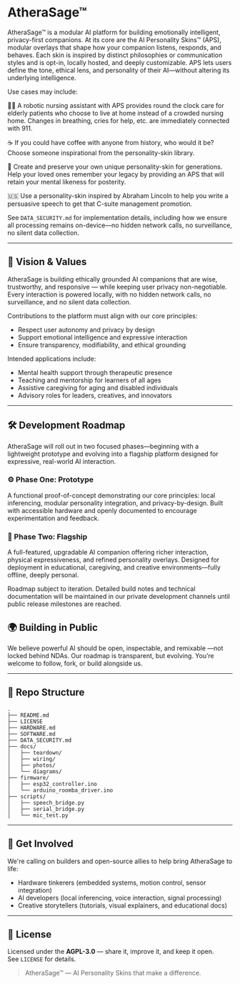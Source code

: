 

# AtheraSage™

AtheraSage™ is a modular AI platform for building emotionally intelligent, privacy-first companions. At its core are the AI Personality Skins™ (APS), modular overlays that shape how your companion listens, responds, and behaves. Each skin is inspired by distinct philosophies or communication styles and is opt-in, locally hosted, and deeply customizable. APS lets users define the tone, ethical lens, and personality of their AI—without altering its underlying intelligence. 

Use cases may include: 

👩‍⚕️️ A robotic nursing assistant with APS provides round the clock care for elderly patients who choose to live at home instead of a crowded nursing home. Changes in breathing, cries for help, etc. are immediately connected with 911. 

☕️ If you could have coffee with anyone from history, who would it be? Choose someone inspirational from the personality-skin library. 

🧠️ Create and preserve your own unique personality-skin for generations. Help your loved ones remember your legacy by providing an APS that will retain your mental likeness for posterity. 

🇺🇸️ Use a personality-skin inspired by Abraham Lincoln to help you write a persuasive speech to get that C-suite management promotion.

See `DATA_SECURITY.md` for implementation details, including how we ensure all processing remains on-device—no hidden network calls, no surveillance, no silent data collection.

---
## 🎯 Vision & Values

AtheraSage is building ethically grounded AI companions that are wise, trustworthy, and responsive — while keeping user privacy non-negotiable. Every interaction is powered locally, with no hidden network calls, no surveillance, and no silent data collection.

Contributions to the platform must align with our core principles:
- Respect user autonomy and privacy by design
- Support emotional intelligence and expressive interaction
- Ensure transparency, modifiability, and ethical grounding

Intended applications include:
- Mental health support through therapeutic presence
- Teaching and mentorship for learners of all ages
- Assistive caregiving for aging and disabled individuals
- Advisory roles for leaders, creatives, and innovators
---

## 🛠️ Development Roadmap

AtheraSage will roll out in two focused phases—beginning with a lightweight prototype and evolving into a flagship platform designed for expressive, real-world AI interaction.

### ⚙️ Phase One: Prototype
A functional proof-of-concept demonstrating our core principles: local inferencing, modular personality integration, and privacy-by-design. Built with accessible hardware and openly documented to encourage experimentation and feedback.

### 🚀 Phase Two: Flagship
A full-featured, upgradable AI companion offering richer interaction, physical expressiveness, and refined personality overlays. Designed for deployment in educational, caregiving, and creative environments—fully offline, deeply personal.

Roadmap subject to iteration. Detailed build notes and technical documentation will be maintained in our private development channels until public release milestones are reached.

## 🌍 Building in Public

We believe powerful AI should be open, inspectable, and  remixable —not locked behind NDAs. Our roadmap is transparent, but evolving. You’re welcome to follow, fork, or build alongside us.

---

## 📁 Repo Structure
```
.
├── README.md
├── LICENSE
├── HARDWARE.md
├── SOFTWARE.md
├── DATA_SECURITY.md
├── docs/
│   ├── teardown/
│   ├── wiring/
│   ├── photos/
│   └── diagrams/
├── firmware/
│   ├── esp32_controller.ino
│   └── arduino_roomba_driver.ino
├── scripts/
│   ├── speech_bridge.py
│   ├── serial_bridge.py
│   └── mic_test.py
```

---

## 🤝 Get Involved
We're calling on builders and open-source allies to help bring AtheraSage to life:

- Hardware tinkerers (embedded systems, motion control, sensor integration)
- AI developers (local inferencing, voice interaction, signal processing)
- Creative storytellers (tutorials, visual explainers, and educational docs)

---

## 📄 License

Licensed under the **AGPL-3.0** — share it, improve it, and keep it open.  
See `LICENSE` for details.



> AtheraSage™ — AI Personality Skins that make a difference. 
